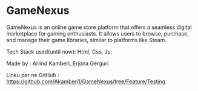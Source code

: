 # GameNexus
GameNexus is an online game store platform that offers a seamless digital marketplace for gaming enthusiasts. It allows users to browse, purchase, and manage their game libraries, similar to platforms like Steam.

Tech Stack used(until now): Html, Css, Js;

Made by : Arlind Kamberi, Erjona Gërguri

Linku per ne GitHub : https://github.com/Akamberi1/GameNexus/tree/Feature/Testing
